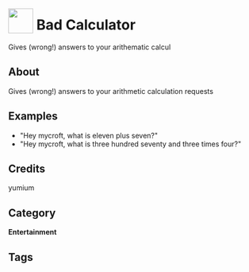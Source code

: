 # <img src="https://raw.githack.com/FortAwesome/Font-Awesome/master/svgs/solid/calculator.svg" card_color="#8CE0FE" width="50" height="50" style="vertical-align:bottom"/> Bad Calculator
Gives (wrong!) answers to your arithematic calcul

## About
Gives (wrong!) answers to your arithmetic calculation requests

## Examples
* "Hey mycroft, what is eleven plus seven?"
* "Hey mycroft, what is three hundred seventy and three times four?"

## Credits
yumium

## Category
**Entertainment**

## Tags

